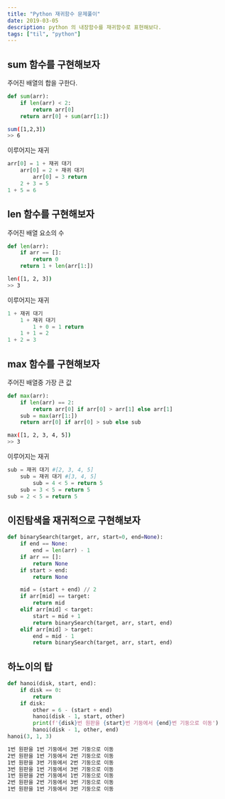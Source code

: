 ```yaml
---
title: "Python 재귀함수 문제풀이"
date: 2019-03-05
description: python 의 내장함수를 재귀함수로 표현해보다.
tags: ["til", "python"]
---
```


## sum 함수를 구현해보자

주어진 배열의 합을 구한다.

```python
def sum(arr):
    if len(arr) < 2:
        return arr[0]
    return arr[0] + sum(arr[1:])
```

```bash
sum([1,2,3])
>> 6
```

이루어지는 재귀

```python
arr[0] = 1 + 재귀 대기
    arr[0] = 2 + 재귀 대기
        arr[0] = 3 return
    2 + 3 = 5
1 + 5 = 6
```

## len 함수를 구현해보자

주어진 배열 요소의 수

```python
def len(arr):
    if arr == []:
        return 0
    return 1 + len(arr[1:])
```

```bash
len([1, 2, 3])
>> 3
```

이루어지는 재귀

```python
1 + 재귀 대기
    1 + 재귀 대기
        1 + 0 = 1 return
    1 + 1 = 2
1 + 2 = 3
```

## max 함수를 구현해보자

주어진 배열중 가장 큰 값

```python
def max(arr):
    if len(arr) == 2:
        return arr[0] if arr[0] > arr[1] else arr[1]
    sub = max(arr[1:])
    return arr[0] if arr[0] > sub else sub
```

```bash
max([1, 2, 3, 4, 5])
>> 3
```

이루어지는 재귀

```python
sub = 재귀 대기 #[2, 3, 4, 5]
    sub = 재귀 대기 #[3, 4, 5]
        sub = 4 < 5 = return 5
    sub = 3 < 5 = return 5
sub = 2 < 5 = return 5
```

## 이진탐색을 재귀적으로 구현해보자

```python
def binarySearch(target, arr, start=0, end=None):
    if end == None:
        end = len(arr) - 1
    if arr == []:
        return None
    if start > end:
        return None

    mid = (start + end) // 2
    if arr[mid] == target:
        return mid
    elif arr[mid] < target:
        start = mid + 1
        return binarySearch(target, arr, start, end)
    elif arr[mid] > target:
        end = mid - 1
        return binarySearch(target, arr, start, end)
```

## 하노이의 탑

```python
def hanoi(disk, start, end):
    if disk == 0:
        return
    if disk:
        other = 6 - (start + end)
        hanoi(disk - 1, start, other)
        print(f'{disk}번 원판을 {start}번 기둥에서 {end}번 기둥으로 이동')
        hanoi(disk - 1, other, end)
hanoi(3, 1, 3)
```

```bash
1번 원판을 1번 기둥에서 3번 기둥으로 이동
2번 원판을 1번 기둥에서 2번 기둥으로 이동
1번 원판을 3번 기둥에서 2번 기둥으로 이동
3번 원판을 1번 기둥에서 3번 기둥으로 이동
1번 원판을 2번 기둥에서 1번 기둥으로 이동
2번 원판을 2번 기둥에서 3번 기둥으로 이동
1번 원판을 1번 기둥에서 3번 기둥으로 이동
```
